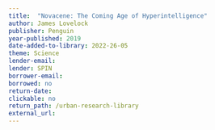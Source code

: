 ```yaml
---
title:  "Novacene: The Coming Age of Hyperintelligence"
author: James Lovelock
publisher: Penguin
year-published: 2019
date-added-to-library: 2022-26-05
theme: Science
lender-email:
lender: SPIN 
borrower-email:
borrowed: no
return-date:
clickable: no
return_path: /urban-research-library
external_url: 
---
```

